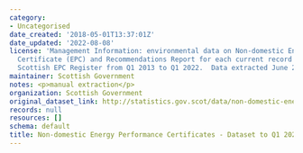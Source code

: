 ```yaml
---
category:
- Uncategorised
date_created: '2018-05-01T13:37:01Z'
date_updated: '2022-08-08'
license: 'Management Information: environmental data on Non-domestic Energy Performance
  Certificate (EPC) and Recommendations Report for each current record held on the
  Scottish EPC Register from Q1 2013 to Q1 2022.  Data extracted June 2022.'
maintainer: Scottish Government
notes: <p>manual extraction</p>
organization: Scottish Government
original_dataset_link: http://statistics.gov.scot/data/non-domestic-energy-performance-certificates
records: null
resources: []
schema: default
title: Non-domestic Energy Performance Certificates - Dataset to Q1 2022
---
```

